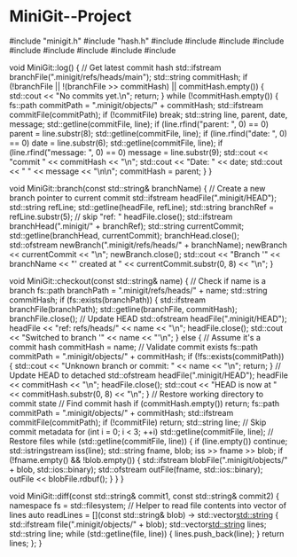 # MiniGit--Project
#include "minigit.h"
#include "hash.h"
#include <iostream>
#include <filesystem>
#include <fstream>
#include <sstream>
#include <chrono>
#include <ctime>
#include <map>
#include <vector>
#include <set>

void MiniGit::log() {
    // Get latest commit hash
    std::ifstream branchFile(".minigit/refs/heads/main");
    std::string commitHash;
    if (!branchFile || !(branchFile >> commitHash) || commitHash.empty()) {
        std::cout << "No commits yet.\n";
        return;
    }
    while (!commitHash.empty()) {
        fs::path commitPath = ".minigit/objects/" + commitHash;
        std::ifstream commitFile(commitPath);
        if (!commitFile) break;
        std::string line, parent, date, message;
        std::getline(commitFile, line);
        if (line.rfind("parent: ", 0) == 0) parent = line.substr(8);
        std::getline(commitFile, line);
        if (line.rfind("date: ", 0) == 0) date = line.substr(6);
        std::getline(commitFile, line);
        if (line.rfind("message: ", 0) == 0) message = line.substr(9);
        std::cout << "commit " << commitHash << "\n";
        std::cout << "Date:   " << date;
        std::cout << "    " << message << "\n\n";
        commitHash = parent;
    }
}

void MiniGit::branch(const std::string& branchName) {
    // Create a new branch pointer to current commit
    std::ifstream headFile(".minigit/HEAD");
    std::string refLine;
    std::getline(headFile, refLine);
    std::string branchRef = refLine.substr(5); // skip "ref: "
    headFile.close();
    std::ifstream branchHead(".minigit/" + branchRef);
    std::string currentCommit;
    std::getline(branchHead, currentCommit);
    branchHead.close();
    std::ofstream newBranch(".minigit/refs/heads/" + branchName);
    newBranch << currentCommit << "\n";
    newBranch.close();
    std::cout << "Branch '" << branchName << "' created at " << currentCommit.substr(0, 8) << "\n";
}

void MiniGit::checkout(const std::string& name) {
    // Check if name is a branch
    fs::path branchPath = ".minigit/refs/heads/" + name;
    std::string commitHash;
    if (fs::exists(branchPath)) {
        std::ifstream branchFile(branchPath);
        std::getline(branchFile, commitHash);
        branchFile.close();
        // Update HEAD
        std::ofstream headFile(".minigit/HEAD");
        headFile << "ref: refs/heads/" << name << "\n";
        headFile.close();
        std::cout << "Switched to branch '" << name << "'\n";
    } else {
        // Assume it's a commit hash
        commitHash = name;
        // Validate commit exists
        fs::path commitPath = ".minigit/objects/" + commitHash;
        if (!fs::exists(commitPath)) {
            std::cout << "Unknown branch or commit: " << name << "\n";
            return;
        }
        // Update HEAD to detached
        std::ofstream headFile(".minigit/HEAD");
        headFile << commitHash << "\n";
        headFile.close();
        std::cout << "HEAD is now at " << commitHash.substr(0, 8) << "\n";
    }
    // Restore working directory to commit state
    // Find commit hash
    if (commitHash.empty()) return;
    fs::path commitPath = ".minigit/objects/" + commitHash;
    std::ifstream commitFile(commitPath);
    if (!commitFile) return;
    std::string line;
    // Skip commit metadata
    for (int i = 0; i < 3; ++i) std::getline(commitFile, line);
    // Restore files
    while (std::getline(commitFile, line)) {
        if (line.empty()) continue;
        std::istringstream iss(line);
        std::string fname, blob;
        iss >> fname >> blob;
        if (!fname.empty() && !blob.empty()) {
            std::ifstream blobFile(".minigit/objects/" + blob, std::ios::binary);
            std::ofstream outFile(fname, std::ios::binary);
            outFile << blobFile.rdbuf();
        }
    }
}

void MiniGit::diff(const std::string& commit1, const std::string& commit2) {
    namespace fs = std::filesystem;
    // Helper to read file contents into vector of lines
    auto readLines = [](const std::string& blob) -> std::vector<std::string> {
        std::ifstream file(".minigit/objects/" + blob);
        std::vector<std::string> lines;
        std::string line;
        while (std::getline(file, line)) {
            lines.push_back(line);
        }
        return lines;
    };
}


